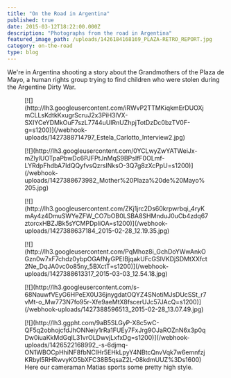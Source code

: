 ```yaml
---
title: "On the Road in Argentina"
published: true
date: 2015-03-12T18:22:00.000Z
description: "Photographs from the road in Argentina"
featured_image_path: /uploads/1426184168169_PLAZA-RETRO_REPORT.jpg
category: on-the-road
type: blog
---
```


We're in Argentina shooting a story about the Grandmothers of the Plaza de Mayo, a human rights group trying to find children who were stolen during the Argentine Dirty War.

<figure data-type="image">[![](http://lh3.googleusercontent.com/iRWvP2TTMKiqkmErDUOXjmCLLsKdtkKxugrScruJ2x3PiH3lVX-SXIYCeYDMkOuF7szL7744uUlRnUZhpjTotDzDc0bzTV0F-g=s1200)](/webhook-uploads/1427388714797_Estela_Carlotto_Interview2.jpg)</figure>

<figure data-type="image">[![](http://lh3.googleusercontent.com/0YCLwyZwYATWeiJx-mZlylUOTpaPbwDc6PJFPtJnMqS9BPsIfF0OLmf-LYRdpFhdbA7IdQQyfvsQzrsINksO-3Q7g8zXcPpU=s1200)](/webhook-uploads/1427388673982_Mother%20Plaza%20de%20Mayo%205.jpg)</figure>

<figure data-type="image">[![](http://lh3.googleusercontent.com/ZKj1jrc2Ds60krpwrbqi_4ryKmAy4z4DmuSWYeZFW_CO7bOB0LSBA8SHMnduJ0uCb4zdq67ztorcxHBZJBk5sYCMPDpIiOA=s1200)](/webhook-uploads/1427388637184_2015-02-28_12.19.35.jpg)</figure>

<figure data-type="image">[![](http://lh3.googleusercontent.com/PqMhoz8i_GchDoYWwAnkOGzn0w7xF7chdz0ybpOGAfNyGPEIBjqakUFcGSlVKDjSDMtXXfct2Ne_DqJA0vc0o85ny_5BXctT=s1200)](/webhook-uploads/1427388613317_2015-03-03_12.54.18.jpg)</figure>

<figure data-type="image">[![](http://lh3.googleusercontent.com/s-68NauwfVEyG6HPeEX0U36jnygdatOQYZ4SNotiMJsDUcSSt_r7vMt-o_Mw773N7fo95r-Xfe9aeMtX8fscerUJc57JAcQ=s1200)](/webhook-uploads/1427388596513_2015-02-28_13.07.49.jpg)</figure>

<figure data-type="image">[![](http://lh3.ggpht.com/9aB5SLGyP-X8c5wC-QF5q2obhojcfdJhONNeiy1rRa1FUEy7FxJrg9OJaROZnN6x3p0qDw0iuaKkMdGqIL31vrOLDwvjLxfxDg=s1200)](/webhook-uploads/1426522168992_-s-6djmq-ON1WBOCpHhiNF8fbNCIHr5EHkLpyY4NBtcQnvVqk7w6emnfzjKRbyl5RHRwvyKO5bXFC38B5qsaZ2L-08kdmUUZ%3Ds1600)

<figcaption>
Here our cameraman Matias sports some pretty high style.</figcaption>

</figure>

